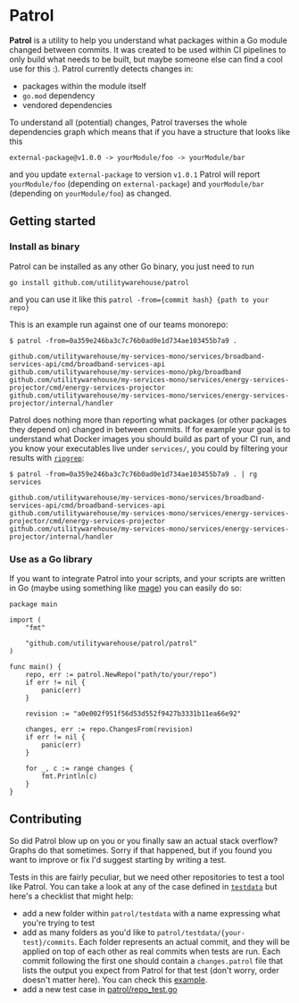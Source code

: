 # Patrol

**Patrol** is a utility to help you understand what packages within a Go module
changed between commits. It was created to be used within CI pipelines to only
build what needs to be built, but maybe someone else can find a cool use for
this :). Patrol currently detects changes in:

- packages within the module itself
- `go.mod` dependency
- vendored dependencies

To understand all (potential) changes, Patrol traverses the whole dependencies
graph which means that if you have a structure that looks like this

```
external-package@v1.0.0 -> yourModule/foo -> yourModule/bar
```

and you update `external-package` to version `v1.0.1` Patrol will report
`yourModule/foo` (depending on `external-package`) and `yourModule/bar`
(depending on `yourModule/foo`) as changed.

## Getting started

### Install as binary
Patrol can be installed as any other Go binary, you just need to run

```
go install github.com/utilitywarehouse/patrol
```

and you can use it like this
``` patrol -from={commit hash} {path to your repo}  ```

This is an example run against one of our teams monorepo:

```
$ patrol -from=0a359e246ba3c7c76b0ad0e1d734ae103455b7a9 .

github.com/utilitywarehouse/my-services-mono/services/broadband-services-api/cmd/broadband-services-api
github.com/utilitywarehouse/my-services-mono/pkg/broadband
github.com/utilitywarehouse/my-services-mono/services/energy-services-projector/cmd/energy-services-projector
github.com/utilitywarehouse/my-services-mono/services/energy-services-projector/internal/handler
```

Patrol does nothing more than reporting what packages (or other packages they
depend on) changed in between commits. If for example your goal is to understand
what Docker images you should build as part of your CI run, and you know your
executables live under `services/`, you could by filtering your results with
[`ripgrep`](https://github.com/BurntSushi/ripgrep):

```
$ patrol -from=0a359e246ba3c7c76b0ad0e1d734ae103455b7a9 . | rg services

github.com/utilitywarehouse/my-services-mono/services/broadband-services-api/cmd/broadband-services-api
github.com/utilitywarehouse/my-services-mono/services/energy-services-projector/cmd/energy-services-projector
github.com/utilitywarehouse/my-services-mono/services/energy-services-projector/internal/handler
```

### Use as a Go library
If you want to integrate Patrol into your scripts, and your scripts are written
in Go (maybe using something like [mage](https://magefile.org/)) you can easily do so:

```golang
package main

import (
	"fmt"

	"github.com/utilitywarehouse/patrol/patrol"
)

func main() {
	repo, err := patrol.NewRepo("path/to/your/repo")
	if err != nil {
		panic(err)
	}

	revision := "a0e002f951f56d53d552f9427b3331b11ea66e92"

	changes, err := repo.ChangesFrom(revision)
	if err != nil {
		panic(err)
	}

	for _, c := range changes {
		fmt.Println(c)
	}
}
```

## Contributing
So did Patrol blow up on you or you finally saw an actual stack overflow? Graphs
do that sometimes. Sorry if that happened, but if you found you want to improve
or fix I'd suggest starting by writing a test.

Tests in this are fairly peculiar, but we need other repositories to test a tool
like Patrol. You can take a look at any of the case defined in
[`testdata`](patrol/testdata) but here's a checklist that might help:

- add a new folder within `patrol/testdata` with a name expressing what you're
  trying to test
- add as many folders as you'd like to `patrol/testdata/{your-test}/commits`.
  Each folder represents an actual commit, and they will be applied on top of
  each other as real commits when tests are run. Each commit following the first
  one should contain a `changes.patrol` file that lists the output you expect
  from Patrol for that test (don't worry, order doesn't matter here). You can
  check this
  [example](patrol/testdata/internalchange/commits/2/changes.patrol).
- add a new test case in [patrol/repo\_test.go](patrol/repo_test.go)
